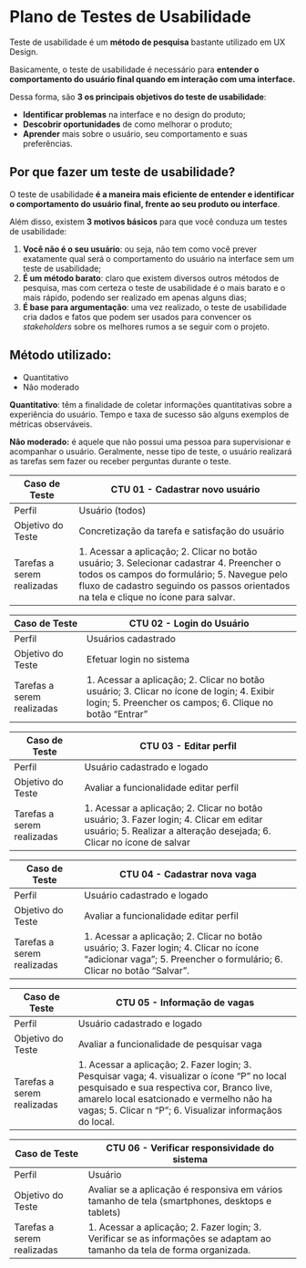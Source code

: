 # Plano de Testes de Usabilidade

Teste de usabilidade é um **método de pesquisa** bastante utilizado em UX Design.

Basicamente, o teste de usabilidade é necessário para **entender o comportamento do usuário final quando em interação com uma interface.**

Dessa forma, são **3 os principais objetivos do teste de usabilidade**:

- **Identificar problemas** na interface e no design do produto;
- **Descobrir oportunidades** de como melhorar o produto;
- **Aprender** mais sobre o usuário, seu comportamento e suas preferências.



## Por que fazer um teste de usabilidade?

O teste de usabilidade **é a maneira mais eficiente de entender e identificar o comportamento do usuário final, frente ao seu produto ou interface**.

Além disso, existem **3 motivos básicos** para que você conduza um testes de usabilidade:

1. **Você não é o seu usuário**: ou seja, não tem como você prever exatamente qual será o comportamento do usuário na interface sem um teste de usabilidade;
2. **É um método barato**: claro que existem diversos outros métodos de pesquisa, mas com certeza o teste de usabilidade é o mais barato e o mais rápido, podendo ser realizado em apenas alguns dias;
3. **É base para argumentação**: uma vez realizado, o teste de usabilidade cria dados e fatos que podem ser usados para convencer os *stakeholders* sobre os melhores rumos a se seguir com o projeto.



## **Método utilizado:**

- Quantitativo 
- Não moderado 



**Quantitativo**: têm a finalidade de coletar informações quantitativas sobre a experiência do usuário. Tempo e taxa de sucesso são alguns exemplos de métricas observáveis.

**Não moderado:** é aquele que não possui uma pessoa para supervisionar e acompanhar o usuário. Geralmente, nesse tipo de teste, o usuário realizará as tarefas sem fazer ou receber perguntas durante o teste.





| Caso de Teste              | CTU 01 - Cadastrar novo usuário                              |
| -------------------------- | ------------------------------------------------------------ |
| Perfil                     | Usuário (todos)                                              |
| Objetivo do Teste          | Concretização da tarefa e satisfação do usuário              |
| Tarefas a serem realizadas | 1. Acessar a aplicação; 2. Clicar no botão usuário; 3. Selecionar cadastrar 4. Preencher o todos os campos do formulário; 5. Navegue pelo fluxo de cadastro seguindo os passos orientados na tela e clique no ícone para salvar. |



| Caso de Teste              | CTU 02 - Login do Usuário                                    |
| -------------------------- | ------------------------------------------------------------ |
| Perfil                     | Usuários cadastrado                                          |
| Objetivo do Teste          | Efetuar login no sistema                                     |
| Tarefas a serem realizadas | 1. Acessar a aplicação; 2. Clicar no botão usuário; 3. Clicar no ícone de login; 4. Exibir login; 5. Preencher os campos; 6. Clique no botão “Entrar” |



| Caso de Teste              | CTU 03 - Editar perfil                                       |
| -------------------------- | ------------------------------------------------------------ |
| Perfil                     | Usuário cadastrado e logado                                  |
| Objetivo do Teste          | Avaliar a funcionalidade editar perfil                       |
| Tarefas a serem realizadas | 1. Acessar a aplicação; 2. Clicar no botão usuário; 3. Fazer login; 4. Clicar em editar usuário; 5. Realizar a alteração desejada; 6. Clicar no ícone de salvar |



| Caso de Teste              | CTU 04 - Cadastrar nova vaga                                 |
| -------------------------- | ------------------------------------------------------------ |
| Perfil                     | Usuário cadastrado e logado                                  |
| Objetivo do Teste          | Avaliar a funcionalidade editar perfil                       |
| Tarefas a serem realizadas | 1. Acessar a aplicação; 2. Clicar no botão usuário; 3. Fazer login; 4. Clicar no ícone “adicionar vaga”; 5. Preencher o formulário; 6. Clicar no botão “Salvar”. |



| Caso de Teste              | CTU 05 - Informação de vagas                                 |
| -------------------------- | ------------------------------------------------------------ |
| Perfil                     | Usuário cadastrado e logado                                  |
| Objetivo do Teste          | Avaliar a funcionalidade de pesquisar vaga            |
| Tarefas a serem realizadas | 1. Acessar a aplicação; 2. Fazer login; 3. Pesquisar vaga; 4. visualizar o ícone “P” no local pesquisado e sua respectiva cor, Branco live, amarelo local esatcionado  e vermelho não ha vagas; 5. Clicar n “P”; 6. Visualizar informaçãos do local. |



| Caso de Teste              | CTU 06 -  Verificar responsividade do sistema                |
| -------------------------- | ------------------------------------------------------------ |
| Perfil                     | Usuário                                                      |
| Objetivo do Teste          | Avaliar se a aplicação é responsiva em vários tamanho de tela (smartphones, desktops e tablets) |
| Tarefas a serem realizadas | 1. Acessar a aplicação; 2. Fazer login; 3. Verificar se as informações se adaptam ao tamanho da tela de forma organizada. |
